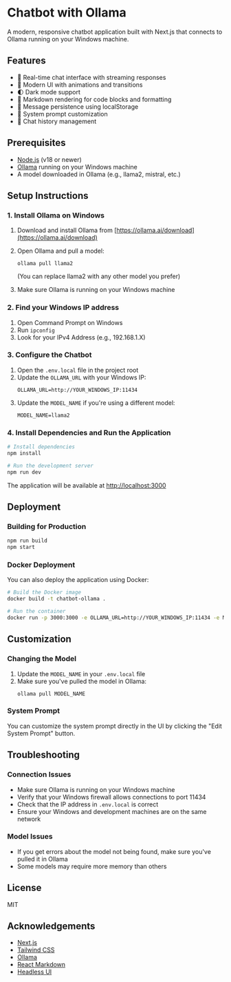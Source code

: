 # Chatbot with Ollama

A modern, responsive chatbot application built with Next.js that connects to Ollama running on your Windows machine.

## Features

- 💬 Real-time chat interface with streaming responses
- 🎨 Modern UI with animations and transitions
- 🌓 Dark mode support
- 📝 Markdown rendering for code blocks and formatting
- 💾 Message persistence using localStorage
- 🧠 System prompt customization
- 🔄 Chat history management

## Prerequisites

- [Node.js](https://nodejs.org/) (v18 or newer)
- [Ollama](https://ollama.ai/) running on your Windows machine
- A model downloaded in Ollama (e.g., llama2, mistral, etc.)

## Setup Instructions

### 1. Install Ollama on Windows

1. Download and install Ollama from [https://ollama.ai/download](https://ollama.ai/download)
2. Open Ollama and pull a model:
   ```
   ollama pull llama2
   ```
   (You can replace llama2 with any other model you prefer)

3. Make sure Ollama is running on your Windows machine

### 2. Find your Windows IP address

1. Open Command Prompt on Windows
2. Run `ipconfig`
3. Look for your IPv4 Address (e.g., 192.168.1.X)

### 3. Configure the Chatbot

1. Open the `.env.local` file in the project root
2. Update the `OLLAMA_URL` with your Windows IP:
   ```
   OLLAMA_URL=http://YOUR_WINDOWS_IP:11434
   ```
3. Update the `MODEL_NAME` if you're using a different model:
   ```
   MODEL_NAME=llama2
   ```

### 4. Install Dependencies and Run the Application

```bash
# Install dependencies
npm install

# Run the development server
npm run dev
```

The application will be available at [http://localhost:3000](http://localhost:3000)

## Deployment

### Building for Production

```bash
npm run build
npm start
```

### Docker Deployment

You can also deploy the application using Docker:

```bash
# Build the Docker image
docker build -t chatbot-ollama .

# Run the container
docker run -p 3000:3000 -e OLLAMA_URL=http://YOUR_WINDOWS_IP:11434 -e MODEL_NAME=llama2 chatbot-ollama
```

## Customization

### Changing the Model

1. Update the `MODEL_NAME` in your `.env.local` file
2. Make sure you've pulled the model in Ollama:
   ```
   ollama pull MODEL_NAME
   ```

### System Prompt

You can customize the system prompt directly in the UI by clicking the "Edit System Prompt" button.

## Troubleshooting

### Connection Issues

- Make sure Ollama is running on your Windows machine
- Verify that your Windows firewall allows connections to port 11434
- Check that the IP address in `.env.local` is correct
- Ensure your Windows and development machines are on the same network

### Model Issues

- If you get errors about the model not being found, make sure you've pulled it in Ollama
- Some models may require more memory than others

## License

MIT

## Acknowledgements

- [Next.js](https://nextjs.org/)
- [Tailwind CSS](https://tailwindcss.com/)
- [Ollama](https://ollama.ai/)
- [React Markdown](https://github.com/remarkjs/react-markdown)
- [Headless UI](https://headlessui.com/)